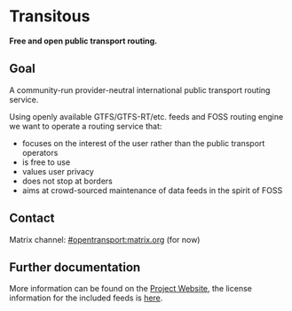 <!--
SPDX-License-Identifier: CC0-1.0
SPDX-FileCopyrightText: none
-->

# Transitous

**Free and open public transport routing.**

## Goal

A community-run provider-neutral international public transport routing service.

Using openly available GTFS/GTFS-RT/etc. feeds and FOSS routing engine we want to operate a
routing service that:  

* focuses on the interest of the user rather than the public transport operators
* is free to use
* values user privacy
* does not stop at borders
* aims at crowd-sourced maintenance of data feeds in the spirit of FOSS

## Contact

Matrix channel: [#opentransport:matrix.org](https://matrix.to/#/#opentransport:matrix.org) (for now)

## Further documentation

More information can be found on the [Project Website](https://public-transport.github.io/transitous/), the license information for the included feeds is [here](https://public-transport.github.io/transitous/licenses/).